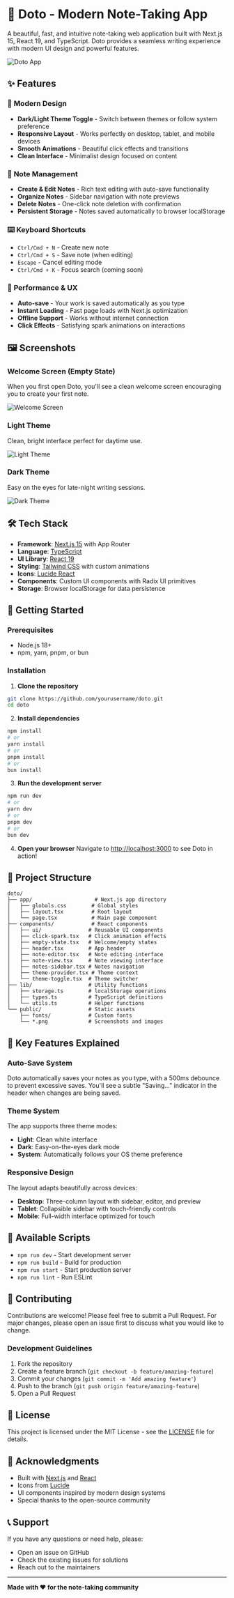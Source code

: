 # 📝 Doto - Modern Note-Taking App

A beautiful, fast, and intuitive note-taking web application built with Next.js 15, React 19, and TypeScript. Doto provides a seamless writing experience with modern UI design and powerful features.

![Doto App](public/dot.png)
 
## ✨ Features

### 🎨 **Modern Design**
- **Dark/Light Theme Toggle** - Switch between themes or follow system preference
- **Responsive Layout** - Works perfectly on desktop, tablet, and mobile devices
- **Smooth Animations** - Beautiful click effects and transitions
- **Clean Interface** - Minimalist design focused on content

### 📝 **Note Management**
- **Create & Edit Notes** - Rich text editing with auto-save functionality
- **Organize Notes** - Sidebar navigation with note previews
- **Delete Notes** - One-click note deletion with confirmation
- **Persistent Storage** - Notes saved automatically to browser localStorage

### ⌨️ **Keyboard Shortcuts**
- `Ctrl/Cmd + N` - Create new note
- `Ctrl/Cmd + S` - Save note (when editing)
- `Escape` - Cancel editing mode
- `Ctrl/Cmd + K` - Focus search (coming soon)

### 🚀 **Performance & UX**
- **Auto-save** - Your work is saved automatically as you type
- **Instant Loading** - Fast page loads with Next.js optimization
- **Offline Support** - Works without internet connection
- **Click Effects** - Satisfying spark animations on interactions

## 🖼️ Screenshots

### Welcome Screen (Empty State)
When you first open Doto, you'll see a clean welcome screen encouraging you to create your first note.

![Welcome Screen](public/new.png)

### Light Theme
Clean, bright interface perfect for daytime use.

![Light Theme](public/white.png)

### Dark Theme
Easy on the eyes for late-night writing sessions.

![Dark Theme](public/Black.png)

## 🛠️ Tech Stack

- **Framework**: [Next.js 15](https://nextjs.org/) with App Router
- **Language**: [TypeScript](https://www.typescriptlang.org/)
- **UI Library**: [React 19](https://react.dev/)
- **Styling**: [Tailwind CSS](https://tailwindcss.com/) with custom animations
- **Icons**: [Lucide React](https://lucide.dev/)
- **Components**: Custom UI components with Radix UI primitives
- **Storage**: Browser localStorage for data persistence

## 🚀 Getting Started

### Prerequisites
- Node.js 18+ 
- npm, yarn, pnpm, or bun

### Installation

1. **Clone the repository**
```bash
git clone https://github.com/yourusername/doto.git
cd doto
```

2. **Install dependencies**
```bash
npm install
# or
yarn install
# or
pnpm install
# or
bun install
```

3. **Run the development server**
```bash
npm run dev
# or
yarn dev
# or
pnpm dev
# or
bun dev
```

4. **Open your browser**
Navigate to [http://localhost:3000](http://localhost:3000) to see Doto in action!

## 📁 Project Structure

```
doto/
├── app/                    # Next.js app directory
│   ├── globals.css        # Global styles
│   ├── layout.tsx         # Root layout
│   └── page.tsx           # Main page component
├── components/            # React components
│   ├── ui/               # Reusable UI components
│   ├── click-spark.tsx   # Click animation effects
│   ├── empty-state.tsx   # Welcome/empty states
│   ├── header.tsx        # App header
│   ├── note-editor.tsx   # Note editing interface
│   ├── note-view.tsx     # Note viewing interface
│   ├── notes-sidebar.tsx # Notes navigation
│   ├── theme-provider.tsx # Theme context
│   └── theme-toggle.tsx  # Theme switcher
├── lib/                  # Utility functions
│   ├── storage.ts        # localStorage operations
│   ├── types.ts          # TypeScript definitions
│   └── utils.ts          # Helper functions
└── public/               # Static assets
    ├── fonts/            # Custom fonts
    └── *.png             # Screenshots and images
```

## 🎯 Key Features Explained

### Auto-Save System
Doto automatically saves your notes as you type, with a 500ms debounce to prevent excessive saves. You'll see a subtle "Saving..." indicator in the header when changes are being saved.

### Theme System
The app supports three theme modes:
- **Light**: Clean white interface
- **Dark**: Easy-on-the-eyes dark mode
- **System**: Automatically follows your OS theme preference

### Responsive Design
The layout adapts beautifully across devices:
- **Desktop**: Three-column layout with sidebar, editor, and preview
- **Tablet**: Collapsible sidebar with touch-friendly controls
- **Mobile**: Full-width interface optimized for touch

## 🔧 Available Scripts

- `npm run dev` - Start development server
- `npm run build` - Build for production
- `npm run start` - Start production server
- `npm run lint` - Run ESLint

## 🤝 Contributing

Contributions are welcome! Please feel free to submit a Pull Request. For major changes, please open an issue first to discuss what you would like to change.

### Development Guidelines
1. Fork the repository
2. Create a feature branch (`git checkout -b feature/amazing-feature`)
3. Commit your changes (`git commit -m 'Add amazing feature'`)
4. Push to the branch (`git push origin feature/amazing-feature`)
5. Open a Pull Request

## 📄 License

This project is licensed under the MIT License - see the [LICENSE](LICENSE) file for details.

## 🙏 Acknowledgments

- Built with [Next.js](https://nextjs.org/) and [React](https://react.dev/)
- Icons from [Lucide](https://lucide.dev/)
- UI components inspired by modern design systems
- Special thanks to the open-source community

## 📞 Support

If you have any questions or need help, please:
- Open an issue on GitHub
- Check the existing issues for solutions
- Reach out to the maintainers

---

**Made with ❤️ for the note-taking community**
